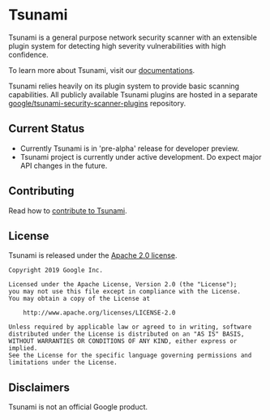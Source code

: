# Tsunami

Tsunami is a general purpose network security scanner with an extensible plugin
system for detecting high severity vulnerabilities with high confidence.

To learn more about Tsunami, visit our
[documentations](https://github.com/google/tsunami-security-scanner/blob/master/docs/index.md).

Tsunami relies heavily on its plugin system to provide basic scanning
capabilities. All publicly available Tsunami plugins are hosted in a separate
[google/tsunami-security-scanner-plugins](https://github.com/google/tsunami-security-scanner-plugins)
repository.

## Current Status

*   Currently Tsunami is in 'pre-alpha' release for developer preview.
*   Tsunami project is currently under active development. Do expect major API
    changes in the future.

## Contributing

Read how to [contribute to Tsunami](docs/contributing.md).

## License

Tsunami is released under the [Apache 2.0 license](LICENSE).

```
Copyright 2019 Google Inc.

Licensed under the Apache License, Version 2.0 (the "License");
you may not use this file except in compliance with the License.
You may obtain a copy of the License at

    http://www.apache.org/licenses/LICENSE-2.0

Unless required by applicable law or agreed to in writing, software
distributed under the License is distributed on an "AS IS" BASIS,
WITHOUT WARRANTIES OR CONDITIONS OF ANY KIND, either express or implied.
See the License for the specific language governing permissions and
limitations under the License.
```

## Disclaimers

Tsunami is not an official Google product.
